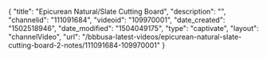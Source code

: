 {
    "title": "Epicurean Natural\/Slate Cutting Board",
    "description": "",
    "channelid": "111091684",
    "videoid": "109970001",
    "date_created": "1502518946",
    "date_modified": "1504049175",
    "type": "captivate",
    "layout": "channelVideo",
    "url": "\/bbbusa-latest-videos\/epicurean-natural-slate-cutting-board-2-notes\/111091684-109970001"
}